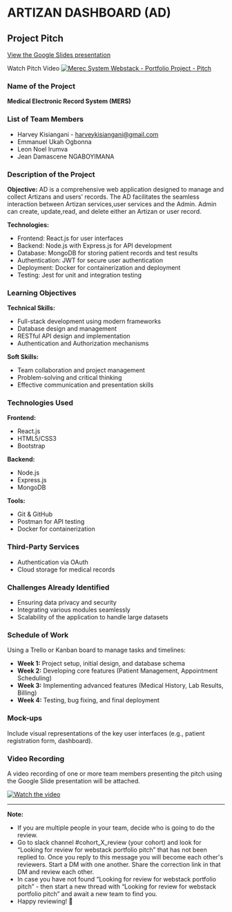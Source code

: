 # ARTIZAN DASHBOARD (AD)

## Project Pitch

[View the Google Slides presentation](https://docs.google.com/presentation/d/1GeLxS2Vfk7s-rfQg5BZwmAa7598IFwAhgDJUZYj7aTU/edit#slide=id.g2f144d15366_0_182)

Watch Pitch Video [![Merec System Webstack - Portfolio Project - Pitch](https://www.youtube.com/watch?v=WGPyQCmudV4)](https://www.youtube.com/watch?v=WGPyQCmudV4)

### Name of the Project
**Medical Electronic Record System (MERS)**

### List of Team Members
- Harvey Kisiangani - harveykisiangani@gmail.com
- Emmanuel Ukah Ogbonna
- Leon Noel Irumva
- Jean Damascene NGABOYIMANA

### Description of the Project
**Objective:** AD is a comprehensive web application designed to manage and collect Artizans and users’ records.
The AD facilitates the seamless interaction between Artizan services,user services and the Admin.
Admin can create, update,read, and delete either an Artizan or user record.


**Technologies:**
- Frontend: React.js for user interfaces
- Backend: Node.js with Express.js for API development
- Database: MongoDB for storing patient records and test results
- Authentication: JWT for secure user authentication
- Deployment: Docker for containerization and deployment
- Testing: Jest for unit and integration testing

### Learning Objectives
**Technical Skills:**
- Full-stack development using modern frameworks
- Database design and management
- RESTful API design and implementation
- Authentication and Authorization mechanisms

**Soft Skills:**
- Team collaboration and project management
- Problem-solving and critical thinking
- Effective communication and presentation skills

### Technologies Used
**Frontend:**
- React.js
- HTML5/CSS3
- Bootstrap

**Backend:**
- Node.js
- Express.js
- MongoDB

**Tools:**
- Git & GitHub
- Postman for API testing
- Docker for containerization

### Third-Party Services
- Authentication via OAuth
- Cloud storage for medical records

### Challenges Already Identified
- Ensuring data privacy and security
- Integrating various modules seamlessly
- Scalability of the application to handle large datasets

### Schedule of Work
Using a Trello or Kanban board to manage tasks and timelines:
- **Week 1:** Project setup, initial design, and database schema
- **Week 2:** Developing core features (Patient Management, Appointment Scheduling)
- **Week 3:** Implementing advanced features (Medical History, Lab Results, Billing)
- **Week 4:** Testing, bug fixing, and final deployment

### Mock-ups
Include visual representations of the key user interfaces (e.g., patient registration form, dashboard).

### Video Recording
A video recording of one or more team members presenting the pitch using the Google Slide presentation will be attached.

[![Watch the video](https://www.youtube.com/watch?v=WGPyQCmudV4)](https://www.youtube.com/watch?v=WGPyQCmudV4)

---

**Note:**

- If you are multiple people in your team, decide who is going to do the review.
- Go to slack channel #cohort_X_review (your cohort) and look for “Looking for review for webstack portfolio pitch” that has not been replied to. Once you reply to this message you will become each other's reviewers. Start a DM with one another. Share the correction link in that DM and review each other.
- In case you have not found “Looking for review for webstack portfolio pitch” - then start a new thread with “Looking for review for webstack portfolio pitch” and await a new team to find you.
- Happy reviewing! 💪
